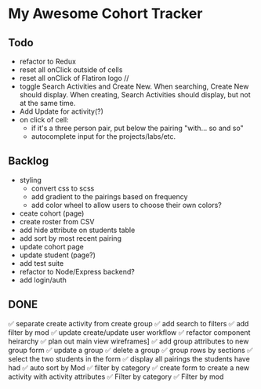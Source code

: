 # My Awesome Cohort Tracker

## Todo

- refactor to Redux
- reset all onClick outside of cells
- reset all onClick of Flatiron logo //
- toggle Search Activities and Create New. When searching, Create New should display. When creating, Search Activities should display, but not at the same time.
- Add Update for activity(?)
- on click of cell:
  - if it's a three person pair, put below the pairing "with... so and so"
  - autocomplete input for the projects/labs/etc.

## Backlog

- styling
  - convert css to scss
  - add gradient to the pairings based on frequency
  - add color wheel to allow users to choose their own colors?
- ceate cohort (page)
- create roster from CSV
- add hide attribute on students table
- add sort by most recent pairing
- update cohort page
- update student (page?)
- add test suite
- refactor to Node/Express backend?
- add login/auth
  <!-- - display a dropdown to add another student to the group? -->

## DONE

✅ separate create activity from create group
✅ add search to filters
✅ add filter by mod
✅ update create/update user workflow
✅ refactor component heirarchy
✅ plan out main view wireframes]
✅ add group attributes to new group form
✅ update a group
✅ delete a group
✅ group rows by sections
✅ select the two students in the form
✅ display all pairings the students have had
✅ auto sort by Mod
✅ filter by category
✅ create form to create a new activity with activity attributes
✅ Filter by category
✅ Filter by mod
